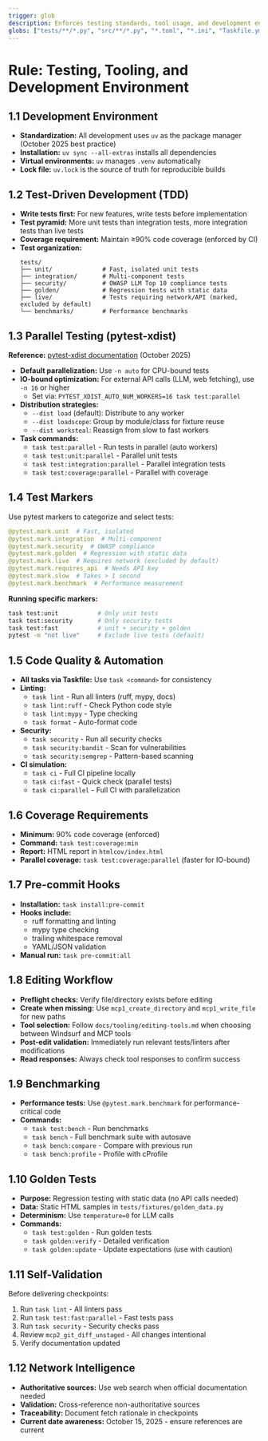 ```yaml
---
trigger: glob
description: Enforces testing standards, tool usage, and development environment practices.
globs: ["tests/**/*.py", "src/**/*.py", "*.toml", "*.ini", "Taskfile.yml"]
---
```


# Rule: Testing, Tooling, and Development Environment

## 1.1 Development Environment

* **Standardization:** All development uses `uv` as the package manager (October 2025 best practice)
* **Installation:** `uv sync --all-extras` installs all dependencies
* **Virtual environments:** `uv` manages `.venv` automatically
* **Lock file:** `uv.lock` is the source of truth for reproducible builds

## 1.2 Test-Driven Development (TDD)

* **Write tests first:** For new features, write tests before implementation
* **Test pyramid:** More unit tests than integration tests, more integration tests than live tests
* **Coverage requirement:** Maintain ≥90% code coverage (enforced by CI)
* **Test organization:**
  ```
  tests/
  ├── unit/              # Fast, isolated unit tests
  ├── integration/       # Multi-component tests
  ├── security/          # OWASP LLM Top 10 compliance tests
  ├── golden/            # Regression tests with static data
  ├── live/              # Tests requiring network/API (marked, excluded by default)
  └── benchmarks/        # Performance benchmarks
  ```

## 1.3 Parallel Testing (pytest-xdist)

**Reference:** [pytest-xdist documentation](https://pytest-xdist.readthedocs.io/) (October 2025)

* **Default parallelization:** Use `-n auto` for CPU-bound tests
* **IO-bound optimization:** For external API calls (LLM, web fetching), use `-n 16` or higher
  - Set via: `PYTEST_XDIST_AUTO_NUM_WORKERS=16 task test:parallel`
* **Distribution strategies:**
  - `--dist load` (default): Distribute to any worker
  - `--dist loadscope`: Group by module/class for fixture reuse
  - `--dist worksteal`: Reassign from slow to fast workers
* **Task commands:**
  - `task test:parallel` - Run tests in parallel (auto workers)
  - `task test:unit:parallel` - Parallel unit tests
  - `task test:integration:parallel` - Parallel integration tests
  - `task test:coverage:parallel` - Parallel with coverage

## 1.4 Test Markers

Use pytest markers to categorize and select tests:

```python
@pytest.mark.unit  # Fast, isolated
@pytest.mark.integration  # Multi-component
@pytest.mark.security  # OWASP compliance
@pytest.mark.golden  # Regression with static data
@pytest.mark.live  # Requires network (excluded by default)
@pytest.mark.requires_api  # Needs API key
@pytest.mark.slow  # Takes > 1 second
@pytest.mark.benchmark  # Performance measurement
```

**Running specific markers:**
```bash
task test:unit           # Only unit tests
task test:security       # Only security tests
task test:fast           # unit + security + golden
pytest -m "not live"     # Exclude live tests (default)
```

## 1.5 Code Quality & Automation

* **All tasks via Taskfile:** Use `task <command>` for consistency
* **Linting:**
  - `task lint` - Run all linters (ruff, mypy, docs)
  - `task lint:ruff` - Check Python code style
  - `task lint:mypy` - Type checking
  - `task format` - Auto-format code
* **Security:**
  - `task security` - Run all security checks
  - `task security:bandit` - Scan for vulnerabilities
  - `task security:semgrep` - Pattern-based scanning
* **CI simulation:**
  - `task ci` - Full CI pipeline locally
  - `task ci:fast` - Quick check (parallel tests)
  - `task ci:parallel` - Full CI with parallelization

## 1.6 Coverage Requirements

* **Minimum:** 90% code coverage (enforced)
* **Command:** `task test:coverage:min`
* **Report:** HTML report in `htmlcov/index.html`
* **Parallel coverage:** `task test:coverage:parallel` (faster for IO-bound)

## 1.7 Pre-commit Hooks

* **Installation:** `task install:pre-commit`
* **Hooks include:**
  - ruff formatting and linting
  - mypy type checking
  - trailing whitespace removal
  - YAML/JSON validation
* **Manual run:** `task pre-commit:all`

## 1.8 Editing Workflow

* **Preflight checks:** Verify file/directory exists before editing
* **Create when missing:** Use `mcp1_create_directory` and `mcp1_write_file` for new paths
* **Tool selection:** Follow `docs/tooling/editing-tools.md` when choosing between Windsurf and MCP tools
* **Post-edit validation:** Immediately run relevant tests/linters after modifications
* **Read responses:** Always check tool responses to confirm success

## 1.9 Benchmarking

* **Performance tests:** Use `@pytest.mark.benchmark` for performance-critical code
* **Commands:**
  - `task test:bench` - Run benchmarks
  - `task bench` - Full benchmark suite with autosave
  - `task bench:compare` - Compare with previous run
  - `task bench:profile` - Profile with cProfile

## 1.10 Golden Tests

* **Purpose:** Regression testing with static data (no API calls needed)
* **Data:** Static HTML samples in `tests/fixtures/golden_data.py`
* **Determinism:** Use `temperature=0` for LLM calls
* **Commands:**
  - `task test:golden` - Run golden tests
  - `task golden:verify` - Detailed verification
  - `task golden:update` - Update expectations (use with caution)

## 1.11 Self-Validation

Before delivering checkpoints:
1. Run `task lint` - All linters pass
2. Run `task test:fast:parallel` - Fast tests pass
3. Run `task security` - Security checks pass
4. Review `mcp2_git_diff_unstaged` - All changes intentional
5. Verify documentation updated

## 1.12 Network Intelligence

* **Authoritative sources:** Use web search when official documentation needed
* **Validation:** Cross-reference non-authoritative sources
* **Traceability:** Document fetch rationale in checkpoints
* **Current date awareness:** October 15, 2025 - ensure references are current
